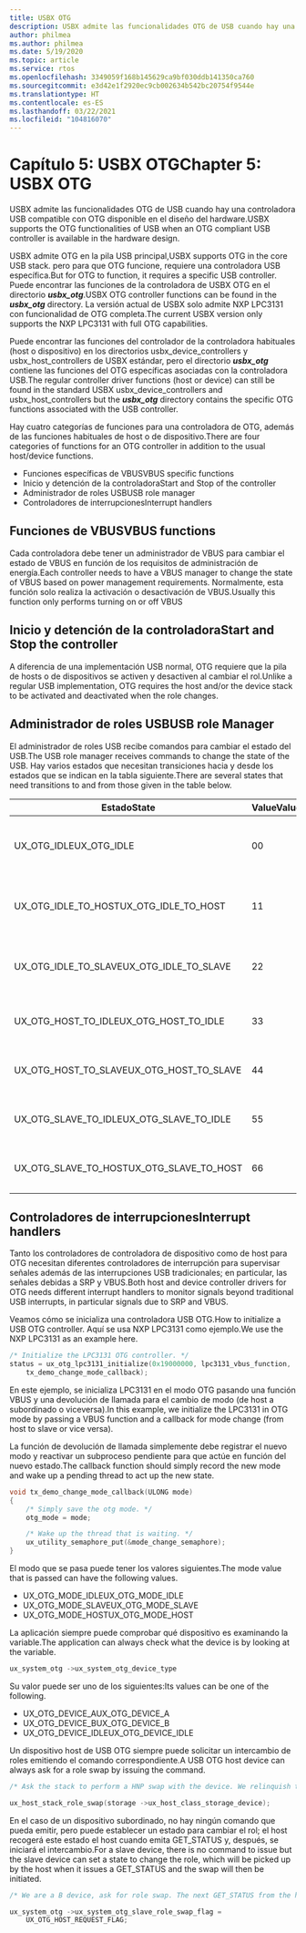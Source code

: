 ```yaml
---
title: USBX OTG
description: USBX admite las funcionalidades OTG de USB cuando hay una controladora USB compatible con OTG disponible en el diseño del hardware.
author: philmea
ms.author: philmea
ms.date: 5/19/2020
ms.topic: article
ms.service: rtos
ms.openlocfilehash: 3349059f168b145629ca9bf030ddb141350ca760
ms.sourcegitcommit: e3d42e1f2920ec9cb002634b542bc20754f9544e
ms.translationtype: HT
ms.contentlocale: es-ES
ms.lasthandoff: 03/22/2021
ms.locfileid: "104816070"
---
```

# <a name="chapter-5-usbx-otg"></a><span data-ttu-id="52cbc-103">Capítulo 5: USBX OTG</span><span class="sxs-lookup"><span data-stu-id="52cbc-103">Chapter 5: USBX OTG</span></span>

<span data-ttu-id="52cbc-104">USBX admite las funcionalidades OTG de USB cuando hay una controladora USB compatible con OTG disponible en el diseño del hardware.</span><span class="sxs-lookup"><span data-stu-id="52cbc-104">USBX supports the OTG functionalities of USB when an OTG compliant USB controller is available in the hardware design.</span></span>

<span data-ttu-id="52cbc-105">USBX admite OTG en la pila USB principal,</span><span class="sxs-lookup"><span data-stu-id="52cbc-105">USBX supports OTG in the core USB stack.</span></span> <span data-ttu-id="52cbc-106">pero para que OTG funcione, requiere una controladora USB específica.</span><span class="sxs-lookup"><span data-stu-id="52cbc-106">But for OTG to function, it requires a specific USB controller.</span></span> <span data-ttu-id="52cbc-107">Puede encontrar las funciones de la controladora de USBX OTG en el directorio ***usbx_otg***.</span><span class="sxs-lookup"><span data-stu-id="52cbc-107">USBX OTG controller functions can be found in the ***usbx_otg*** directory.</span></span> <span data-ttu-id="52cbc-108">La versión actual de USBX solo admite NXP LPC3131 con funcionalidad de OTG completa.</span><span class="sxs-lookup"><span data-stu-id="52cbc-108">The current USBX version only supports the NXP LPC3131 with full OTG capabilities.</span></span>

<span data-ttu-id="52cbc-109">Puede encontrar las funciones del controlador de la controladora habituales (host o dispositivo) en los directorios usbx_device_controllers y usbx_host_controllers de USBX estándar, pero el directorio ***usbx_otg*** contiene las funciones del OTG específicas asociadas con la controladora USB.</span><span class="sxs-lookup"><span data-stu-id="52cbc-109">The regular controller driver functions (host or device) can still be found in the standard USBX usbx_device_controllers and usbx_host_controllers but the ***usbx_otg*** directory contains the specific OTG functions associated with the USB controller.</span></span>

<span data-ttu-id="52cbc-110">Hay cuatro categorías de funciones para una controladora de OTG, además de las funciones habituales de host o de dispositivo.</span><span class="sxs-lookup"><span data-stu-id="52cbc-110">There are four categories of functions for an OTG controller in addition to the usual host/device functions.</span></span>

- <span data-ttu-id="52cbc-111">Funciones específicas de VBUS</span><span class="sxs-lookup"><span data-stu-id="52cbc-111">VBUS specific functions</span></span>
- <span data-ttu-id="52cbc-112">Inicio y detención de la controladora</span><span class="sxs-lookup"><span data-stu-id="52cbc-112">Start and Stop of the controller</span></span>
- <span data-ttu-id="52cbc-113">Administrador de roles USB</span><span class="sxs-lookup"><span data-stu-id="52cbc-113">USB role manager</span></span>
- <span data-ttu-id="52cbc-114">Controladores de interrupciones</span><span class="sxs-lookup"><span data-stu-id="52cbc-114">Interrupt handlers</span></span>

## <a name="vbus-functions"></a><span data-ttu-id="52cbc-115">Funciones de VBUS</span><span class="sxs-lookup"><span data-stu-id="52cbc-115">VBUS functions</span></span>

<span data-ttu-id="52cbc-116">Cada controladora debe tener un administrador de VBUS para cambiar el estado de VBUS en función de los requisitos de administración de energía.</span><span class="sxs-lookup"><span data-stu-id="52cbc-116">Each controller needs to have a VBUS manager to change the state of VBUS based on power management requirements.</span></span> <span data-ttu-id="52cbc-117">Normalmente, esta función solo realiza la activación o desactivación de VBUS.</span><span class="sxs-lookup"><span data-stu-id="52cbc-117">Usually this function only performs turning on or off VBUS</span></span>

## <a name="start-and-stop-the-controller"></a><span data-ttu-id="52cbc-118">Inicio y detención de la controladora</span><span class="sxs-lookup"><span data-stu-id="52cbc-118">Start and Stop the controller</span></span>

<span data-ttu-id="52cbc-119">A diferencia de una implementación USB normal, OTG requiere que la pila de hosts o de dispositivos se activen y desactiven al cambiar el rol.</span><span class="sxs-lookup"><span data-stu-id="52cbc-119">Unlike a regular USB implementation, OTG requires the host and/or the device stack to be activated and deactivated when the role changes.</span></span>

## <a name="usb-role-manager"></a><span data-ttu-id="52cbc-120">Administrador de roles USB</span><span class="sxs-lookup"><span data-stu-id="52cbc-120">USB role Manager</span></span>

<span data-ttu-id="52cbc-121">El administrador de roles USB recibe comandos para cambiar el estado del USB.</span><span class="sxs-lookup"><span data-stu-id="52cbc-121">The USB role manager receives commands to change the state of the USB.</span></span> <span data-ttu-id="52cbc-122">Hay varios estados que necesitan transiciones hacia y desde los estados que se indican en la tabla siguiente.</span><span class="sxs-lookup"><span data-stu-id="52cbc-122">There are several states that need transitions to and from those given in the table below.</span></span>

| <span data-ttu-id="52cbc-123">Estado</span><span class="sxs-lookup"><span data-stu-id="52cbc-123">State</span></span>                    | <span data-ttu-id="52cbc-124">Value</span><span class="sxs-lookup"><span data-stu-id="52cbc-124">Value</span></span> | <span data-ttu-id="52cbc-125">Descripción</span><span class="sxs-lookup"><span data-stu-id="52cbc-125">Description</span></span>                                           |
| ------------------------ | ----- | ----------------------------------------------------- |
| <span data-ttu-id="52cbc-126">UX_OTG_IDLE</span><span class="sxs-lookup"><span data-stu-id="52cbc-126">UX_OTG_IDLE</span></span>            | <span data-ttu-id="52cbc-127">0</span><span class="sxs-lookup"><span data-stu-id="52cbc-127">0</span></span>     | <span data-ttu-id="52cbc-128">El dispositivo está inactivo.</span><span class="sxs-lookup"><span data-stu-id="52cbc-128">The device is Idle.</span></span> <span data-ttu-id="52cbc-129">No está conectado a nada.</span><span class="sxs-lookup"><span data-stu-id="52cbc-129">Not connected to anything</span></span> |
| <span data-ttu-id="52cbc-130">UX_OTG_IDLE_TO_HOST</span><span class="sxs-lookup"><span data-stu-id="52cbc-130">UX_OTG_IDLE_TO_HOST</span></span>  | <span data-ttu-id="52cbc-131">1</span><span class="sxs-lookup"><span data-stu-id="52cbc-131">1</span></span>     | <span data-ttu-id="52cbc-132">El dispositivo está conectado a un conector de tipo A.</span><span class="sxs-lookup"><span data-stu-id="52cbc-132">Device is connected with type A connector</span></span>             |
| <span data-ttu-id="52cbc-133">UX_OTG_IDLE_TO_SLAVE</span><span class="sxs-lookup"><span data-stu-id="52cbc-133">UX_OTG_IDLE_TO_SLAVE</span></span> | <span data-ttu-id="52cbc-134">2</span><span class="sxs-lookup"><span data-stu-id="52cbc-134">2</span></span>     | <span data-ttu-id="52cbc-135">El dispositivo está conectado a un conector de tipo B.</span><span class="sxs-lookup"><span data-stu-id="52cbc-135">Device is connected with type B connector</span></span>             |
| <span data-ttu-id="52cbc-136">UX_OTG_HOST_TO_IDLE</span><span class="sxs-lookup"><span data-stu-id="52cbc-136">UX_OTG_HOST_TO_IDLE</span></span>  | <span data-ttu-id="52cbc-137">3</span><span class="sxs-lookup"><span data-stu-id="52cbc-137">3</span></span>     | <span data-ttu-id="52cbc-138">El dispositivo host se ha desconectado.</span><span class="sxs-lookup"><span data-stu-id="52cbc-138">Host device got disconnected</span></span>                          |
| <span data-ttu-id="52cbc-139">UX_OTG_HOST_TO_SLAVE</span><span class="sxs-lookup"><span data-stu-id="52cbc-139">UX_OTG_HOST_TO_SLAVE</span></span> | <span data-ttu-id="52cbc-140">4</span><span class="sxs-lookup"><span data-stu-id="52cbc-140">4</span></span>     | <span data-ttu-id="52cbc-141">Intercambio de roles de Host a Subordinado.</span><span class="sxs-lookup"><span data-stu-id="52cbc-141">Role swap from Host to Slave</span></span>                          |
| <span data-ttu-id="52cbc-142">UX_OTG_SLAVE_TO_IDLE</span><span class="sxs-lookup"><span data-stu-id="52cbc-142">UX_OTG_SLAVE_TO_IDLE</span></span> | <span data-ttu-id="52cbc-143">5</span><span class="sxs-lookup"><span data-stu-id="52cbc-143">5</span></span>     | <span data-ttu-id="52cbc-144">El dispositivo subordinado está desconectado.</span><span class="sxs-lookup"><span data-stu-id="52cbc-144">Slave device is disconnected</span></span>                          |
| <span data-ttu-id="52cbc-145">UX_OTG_SLAVE_TO_HOST</span><span class="sxs-lookup"><span data-stu-id="52cbc-145">UX_OTG_SLAVE_TO_HOST</span></span> | <span data-ttu-id="52cbc-146">6</span><span class="sxs-lookup"><span data-stu-id="52cbc-146">6</span></span>     | <span data-ttu-id="52cbc-147">Intercambio de roles de Subordinado a Host.</span><span class="sxs-lookup"><span data-stu-id="52cbc-147">Role swap from Slave to Host</span></span>                          |

## <a name="interrupt-handlers"></a><span data-ttu-id="52cbc-148">Controladores de interrupciones</span><span class="sxs-lookup"><span data-stu-id="52cbc-148">Interrupt handlers</span></span>

<span data-ttu-id="52cbc-149">Tanto los controladores de controladora de dispositivo como de host para OTG necesitan diferentes controladores de interrupción para supervisar señales además de las interrupciones USB tradicionales; en particular, las señales debidas a SRP y VBUS.</span><span class="sxs-lookup"><span data-stu-id="52cbc-149">Both host and device controller drivers for OTG needs different interrupt handlers to monitor signals beyond traditional USB interrupts, in particular signals due to SRP and VBUS.</span></span>

<span data-ttu-id="52cbc-150">Veamos cómo se inicializa una controladora USB OTG.</span><span class="sxs-lookup"><span data-stu-id="52cbc-150">How to initialize a USB OTG controller.</span></span> <span data-ttu-id="52cbc-151">Aquí se usa NXP LPC3131 como ejemplo.</span><span class="sxs-lookup"><span data-stu-id="52cbc-151">We use the NXP LPC3131 as an example here.</span></span>

```C
/* Initialize the LPC3131 OTG controller. */
status = ux_otg_lpc3131_initialize(0x19000000, lpc3131_vbus_function,
    tx_demo_change_mode_callback);
```

<span data-ttu-id="52cbc-152">En este ejemplo, se inicializa LPC3131 en el modo OTG pasando una función VBUS y una devolución de llamada para el cambio de modo (de host a subordinado o viceversa).</span><span class="sxs-lookup"><span data-stu-id="52cbc-152">In this example, we initialize the LPC3131 in OTG mode by passing a VBUS function and a callback for mode change (from host to slave or vice versa).</span></span>

<span data-ttu-id="52cbc-153">La función de devolución de llamada simplemente debe registrar el nuevo modo y reactivar un subproceso pendiente para que actúe en función del nuevo estado.</span><span class="sxs-lookup"><span data-stu-id="52cbc-153">The callback function should simply record the new mode and wake up a pending thread to act up the new state.</span></span>

```C
void tx_demo_change_mode_callback(ULONG mode)
{
    /* Simply save the otg mode. */
    otg_mode = mode;

    /* Wake up the thread that is waiting. */
    ux_utility_semaphore_put(&mode_change_semaphore);
}
```

<span data-ttu-id="52cbc-154">El modo que se pasa puede tener los valores siguientes.</span><span class="sxs-lookup"><span data-stu-id="52cbc-154">The mode value that is passed can have the following values.</span></span>

- <span data-ttu-id="52cbc-155">UX_OTG_MODE_IDLE</span><span class="sxs-lookup"><span data-stu-id="52cbc-155">UX_OTG_MODE_IDLE</span></span>
- <span data-ttu-id="52cbc-156">UX_OTG_MODE_SLAVE</span><span class="sxs-lookup"><span data-stu-id="52cbc-156">UX_OTG_MODE_SLAVE</span></span>
- <span data-ttu-id="52cbc-157">UX_OTG_MODE_HOST</span><span class="sxs-lookup"><span data-stu-id="52cbc-157">UX_OTG_MODE_HOST</span></span>

<span data-ttu-id="52cbc-158">La aplicación siempre puede comprobar qué dispositivo es examinando la variable.</span><span class="sxs-lookup"><span data-stu-id="52cbc-158">The application can always check what the device is by looking at the variable.</span></span>

```C
ux_system_otg ->ux_system_otg_device_type
```

<span data-ttu-id="52cbc-159">Su valor puede ser uno de los siguientes:</span><span class="sxs-lookup"><span data-stu-id="52cbc-159">Its values can be one of the following.</span></span>

- <span data-ttu-id="52cbc-160">UX_OTG_DEVICE_A</span><span class="sxs-lookup"><span data-stu-id="52cbc-160">UX_OTG_DEVICE_A</span></span>
- <span data-ttu-id="52cbc-161">UX_OTG_DEVICE_B</span><span class="sxs-lookup"><span data-stu-id="52cbc-161">UX_OTG_DEVICE_B</span></span>
- <span data-ttu-id="52cbc-162">UX_OTG_DEVICE_IDLE</span><span class="sxs-lookup"><span data-stu-id="52cbc-162">UX_OTG_DEVICE_IDLE</span></span>

<span data-ttu-id="52cbc-163">Un dispositivo host de USB OTG siempre puede solicitar un intercambio de roles emitiendo el comando correspondiente.</span><span class="sxs-lookup"><span data-stu-id="52cbc-163">A USB OTG host device can always ask for a role swap by issuing the command.</span></span>

```C
/* Ask the stack to perform a HNP swap with the device. We relinquish the host role to A device. */

ux_host_stack_role_swap(storage ->ux_host_class_storage_device);
```

<span data-ttu-id="52cbc-164">En el caso de un dispositivo subordinado, no hay ningún comando que pueda emitir, pero puede establecer un estado para cambiar el rol; el host recogerá este estado el host cuando emita GET_STATUS y, después, se iniciará el intercambio.</span><span class="sxs-lookup"><span data-stu-id="52cbc-164">For a slave device, there is no command to issue but the slave device can set a state to change the role, which will be picked up by the host when it issues a GET_STATUS and the swap will then be initiated.</span></span>

```C
/* We are a B device, ask for role swap. The next GET_STATUS from the host will get the status change and do the HNP. */

ux_system_otg ->ux_system_otg_slave_role_swap_flag =
    UX_OTG_HOST_REQUEST_FLAG;
```
